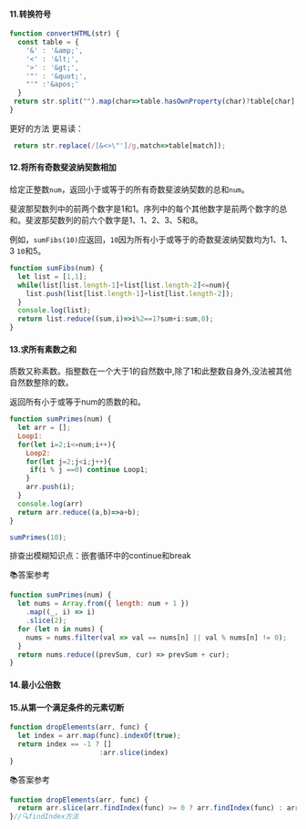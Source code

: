 #### 	11.转换符号

```js
function convertHTML(str) {
  const table = {
    '&' : '&amp;',
    '<' : '&lt;',
    '>' : '&gt;',
    '"' : '&quot;',
    "'" :'&apos;'
  }
 return str.split("").map(char=>table.hasOwnProperty(char)?table[char]:char).join("");
}
```

更好的方法 更易读：

```js
 return str.replace(/[&<>\"']/g,match=>table[match]);
```

#### 12.将所有奇数斐波纳契数相加

给定正整数`num`，返回小于或等于的所有奇数斐波纳契数的总和`num`。

斐波那契数列中的前两个数字是1和1。序列中的每个其他数字是前两个数字的总和。斐波那契数列的前六个数字是1、1、2、3、5和8。

例如，`sumFibs(10)`应返回，`10`因为所有小于或等于的奇数斐波纳契数均为1、1、3 `10`和5。

```js
function sumFibs(num) {
  let list = [1,1];
  while(list[list.length-1]+list[list.length-2]<=num){
    list.push(list[list.length-1]+list[list.length-2]);
  }
  console.log(list);
  return list.reduce((sum,i)=>i%2==1?sum+i:sum,0);
}
```

#### 13.求所有素数之和

质数又称素数。指整数在一个大于1的自然数中,除了1和此整数自身外,没法被其他自然数整除的数。

返回所有小于或等于num的质数的和。

```js
function sumPrimes(num) {
  let arr = [];
  Loop1:
  for(let i=2;i<=num;i++){
    Loop2:
    for(let j=2;j<i;j++){
     if(i % j ==0) continue Loop1;
    }
    arr.push(i);
  }
  console.log(arr)
  return arr.reduce((a,b)=>a+b);
}

sumPrimes(10);
```

排查出模糊知识点：嵌套循环中的continue和break

📚答案参考

```js
function sumPrimes(num) {
  let nums = Array.from({ length: num + 1 })
    .map((_, i) => i)
    .slice(2);
  for (let n in nums) {
    nums = nums.filter(val => val == nums[n] || val % nums[n] != 0);
  }
  return nums.reduce((prevSum, cur) => prevSum + cur);
}
```

#### 14.最小公倍数

#### 15.从第一个满足条件的元素切断

```js
function dropElements(arr, func) {
  let index = arr.map(func).indexOf(true);
  return index == -1 ? []
                      :arr.slice(index)
}
```

📚答案参考

```js
function dropElements(arr, func) {
  return arr.slice(arr.findIndex(func) >= 0 ? arr.findIndex(func) : arr.length);
}//🔍findIndex方法
```

